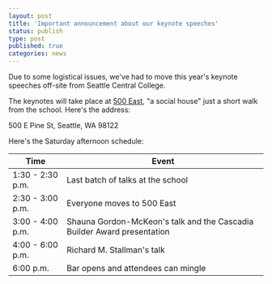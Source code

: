 ```yaml
---
layout: post
title: 'Important announcement about our keynote speeches'
status: publish
type: post
published: true
categories: news
---
```


Due to some logistical issues, we've had to move this year's keynote speeches
off-site from Seattle Central College.

The keynotes will take place at [500 East](http://www.500eastsh.com/), "a
social house" just a short walk from the school. Here's the address:

500 E Pine St, Seattle, WA 98122

Here's the Saturday afternoon schedule:

Time | Event
--- | ---
1:30 - 2:30 p.m. | Last batch of talks at the school
2:30 - 3:00 p.m. | Everyone moves to 500 East
3:00 - 4:00 p.m. | Shauna Gordon-McKeon's talk and the Cascadia Builder Award presentation
4:00 - 6:00 p.m. | Richard M. Stallman's talk
6:00 p.m. | Bar opens and attendees can mingle
